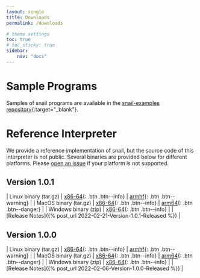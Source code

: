 ```yaml
---
layout: single
title: Downloads
permalink: /downloads

# theme settings
toc: true
# toc_sticky: true
sidebar:
    nav: "docs"
---
```


# Sample Programs
Samples of snail programs are available in the [snail-examples
repository](https://github.com/snail-language/snail-examples){:target="_blank"}.
# Reference Interpreter

We provide a reference implementation of snail, but the source code of this
interpreter is not public.  Several binaries are provided below for different
platforms.  Please [open an
issue](https://github.com/snail-language/snail-language.github.io/issues) if
your platform is not supported.

## Version 1.0.1


| Linux binary (tar.gz) | [x86-64](/assets/releases/1.0.1/snail-1.0.1-linux-x86_64.tar.gz){: .btn .btn--info} | [armhf](/assets/releases/1.0.1/snail-1.0.1-linux-armhf.tar.gz){: .btn .btn--warning} |
| MacOS binary (tar.gz) | [x86-64](/assets/releases/1.0.1/snail-1.0.1-macos-x86_64.tar.gz){: .btn .btn--info} | [arm64](/assets/releases/1.0.1/snail-1.0.1-macos-arm64.tar.gz){: .btn .btn--danger} |
| Windows binary (zip) | [x86-64](/assets/releases/1.0.1/snail-1.0.1-win-x86_64.zip){: .btn .btn--info} |
| [Release Notes]({% post_url 2022-02-21-Version-1.0.1-Released %}) |

## Version 1.0.0

| Linux binary (tar.gz) | [x86-64](/assets/releases/1.0.0/snail-1.0.0-linux-x86_64.tar.gz){: .btn .btn--info} | [armhf](/assets/releases/1.0.0/snail-1.0.0-linux-armhf.tar.gz){: .btn .btn--warning} |
| MacOS binary (tar.gz) | [x86-64](/assets/releases/1.0.0/snail-1.0.0-macos-x86_64.tar.gz){: .btn .btn--info} | [arm64](/assets/releases/1.0.0/snail-1.0.0-macos-arm64.tar.gz){: .btn .btn--danger} |
| Windows binary (zip) | [x86-64](/assets/releases/1.0.0/snail-1.0.0-win-x86_64.zip){: .btn .btn--info} |
| [Release Notes]({% post_url 2022-02-06-Version-1.0.0-Released %}) |